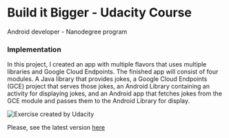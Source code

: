# Build it Bigger - Udacity Course

Android developer - Nanodegree program

### Implementation

In this project, I created an app with multiple flavors that uses multiple libraries and Google Cloud Endpoints. The finished app will consist of four modules. A Java library that provides jokes, a Google Cloud Endpoints (GCE) project that serves those jokes, an Android Library containing an activity for displaying jokes, and an Android app that fetches jokes from the GCE module and passes them to the Android Library for display.

![Exercise created by Udacity](https://github.com/gabrielbmoro/buildItBigger_udacitycourse/blob/master/img/architecture.png?raw=true)


Please, see the latest version [here](https://github.com/gabrielbmoro/buildItBigger_udacitycourse/releases/tag/v1.0)
